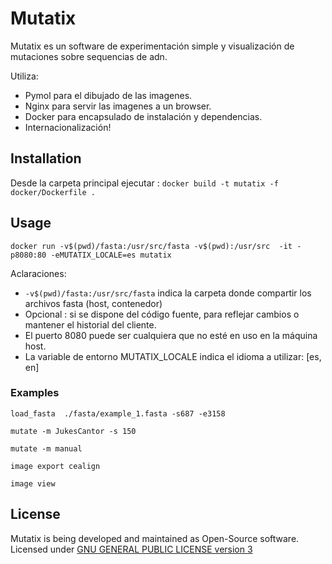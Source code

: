Mutatix
===============

Mutatix es un software de experimentación simple y visualización de mutaciones sobre sequencias de adn. 

Utiliza:

* Pymol para el dibujado de las imagenes.
* Nginx para servir las imagenes a un browser.
* Docker para encapsulado de instalación y dependencias.
* Internacionalización!
 
## Installation

Desde la carpeta principal ejecutar : `docker build -t mutatix -f docker/Dockerfile .`


## Usage

`docker run -v$(pwd)/fasta:/usr/src/fasta -v$(pwd):/usr/src  -it -p8080:80 -eMUTATIX_LOCALE=es mutatix`

Aclaraciones: 

* `-v$(pwd)/fasta:/usr/src/fasta` indica la carpeta donde compartir los archivos fasta (host, contenedor)
* Opcional : si se dispone del código fuente, para reflejar cambios o mantener el historial del cliente.
* El puerto 8080 puede ser cualquiera que no esté en uso en la máquina host.
* La variable de entorno MUTATIX_LOCALE indica el idioma a utilizar: [es, en]

### Examples
```
load_fasta  ./fasta/example_1.fasta -s687 -e3158

mutate -m JukesCantor -s 150

mutate -m manual

image export cealign

image view
```


## License
Mutatix is being developed and maintained as Open-Source software. Licensed under [GNU GENERAL PUBLIC LICENSE version 3](https://www.gnu.org/licenses/gpl-3.0.html)